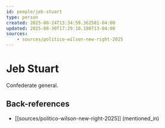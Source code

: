```yaml
---
id: people/jeb-stuart
type: person
created: 2025-08-24T13:34:59.362581-04:00
updated: 2025-08-30T17:29:10.180713-04:00
sources:
    - sources/politico-wilson-new-right-2025
---
```


# Jeb Stuart

Confederate general.

## Back-references
<!-- Auto-maintained by the system -->
- [[sources/politico-wilson-new-right-2025]] (mentioned_in)

